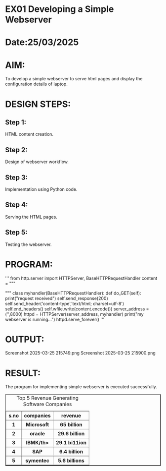 # EX01 Developing a Simple Webserver

# Date:25/03/2025
# AIM:
To develop a simple webserver to serve html pages and display the configuration details of laptop.

# DESIGN STEPS:
## Step 1:
HTML content creation.

## Step 2:
Design of webserver workflow.

## Step 3:
Implementation using Python code.

## Step 4:
Serving the HTML pages.

## Step 5:
Testing the webserver.

# PROGRAM:
'''
from http.server import HTTPServer, BaseHTTPRequestHandler
content = """
<html>
<title>Top Software Industries</title>
<body>
<table border="2"cellspacing="10"cellpadding="6">
<caption>Top 5 Revenue Generating Software Companies </caption>
<tr>
<th>s.no</th>
<th>companies</th>
<th>revenue</th>
</tr>
<tr>
<th>1</th>
<th>Microsoft</th>
<th>65 billion</th>
</tr>
<tr>
<th>2</th>
<th>oracle</th>
<th>29.6 billion</th>
</tr>
<tr>
<th>3</th>
<th>IBMK/th>
<th>29.1 bi11ion</th>
</tr>
<tr>
<th>4</th>
<th>SAP</th>
<th>6.4 billion</th>
</tr>
<tr>
<th>5</th>
<th>symentec</th>
<th>5.6 billions</th>
</tr>
</body>
</html>
"""
class myhandler(BaseHTTPRequestHandler):
    def do_GET(self):
        print("request received")
        self.send_response(200)
        self.send_header('content-type','text/html; charset=utf-8')
        self.end_headers()
        self.wfile.write(content.encode())
server_address = ('',8000)
httpd = HTTPServer(server_address, myhandler)
print("my webserver is running...")
httpd.serve_forever()
'''
    
# OUTPUT:
Screenshot 2025-03-25 215749.png
Screenshot 2025-03-25 215900.png
# RESULT:
The program for implementing simple webserver is executed successfully.
